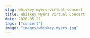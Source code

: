 ```yaml
---
slug: whiskey-myers-virtual-concert
title: Whiskey Myers Virtual Concert
date: 2020-05-21
tags: ["concert"]
image: "images/whiskey-myers.jpg"
---
```


[livestream]: https://www.facebook.com/27800330085/videos/264554978285632
